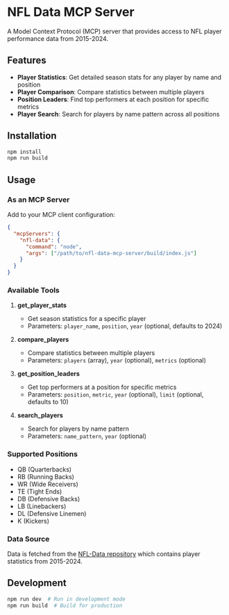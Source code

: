 # NFL Data MCP Server

A Model Context Protocol (MCP) server that provides access to NFL player performance data from 2015-2024.

## Features

- **Player Statistics**: Get detailed season stats for any player by name and position
- **Player Comparison**: Compare statistics between multiple players
- **Position Leaders**: Find top performers at each position for specific metrics
- **Player Search**: Search for players by name pattern across all positions

## Installation

```bash
npm install
npm run build
```

## Usage

### As an MCP Server

Add to your MCP client configuration:

```json
{
  "mcpServers": {
    "nfl-data": {
      "command": "node",
      "args": ["/path/to/nfl-data-mcp-server/build/index.js"]
    }
  }
}
```

### Available Tools

1. **get_player_stats**
   - Get season statistics for a specific player
   - Parameters: `player_name`, `position`, `year` (optional, defaults to 2024)

2. **compare_players**
   - Compare statistics between multiple players
   - Parameters: `players` (array), `year` (optional), `metrics` (optional)

3. **get_position_leaders**
   - Get top performers at a position for specific metrics
   - Parameters: `position`, `metric`, `year` (optional), `limit` (optional, defaults to 10)

4. **search_players**
   - Search for players by name pattern
   - Parameters: `name_pattern`, `year` (optional)

### Supported Positions

- QB (Quarterbacks)
- RB (Running Backs)
- WR (Wide Receivers)
- TE (Tight Ends)
- DB (Defensive Backs)
- LB (Linebackers)
- DL (Defensive Linemen)
- K (Kickers)

### Data Source

Data is fetched from the [NFL-Data repository](https://github.com/hvpkod/NFL-Data/tree/main/NFL-data-Players) which contains player statistics from 2015-2024.

## Development

```bash
npm run dev  # Run in development mode
npm run build  # Build for production
```